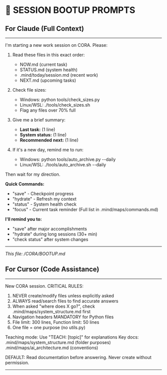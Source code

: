 # 🚀 SESSION BOOTUP PROMPTS

## For Claude (Full Context)

---

I'm starting a new work session on CORA. Please:

1. Read these files in this exact order:
   - NOW.md (current task)
   - STATUS.md (system health) 
   - .mind/today/session.md (recent work)
   - NEXT.md (upcoming tasks)

2. Check file sizes:
   - Windows: python tools/check_sizes.py
   - Linux/WSL: ./tools/check_sizes.sh
   - Flag any files over 70% full

3. Give me a brief summary:
   - **Last task:** (1 line)
   - **System status:** (1 line)
   - **Recommended next:** (1 line)

4. If it's a new day, remind me to run:
   - Windows: python tools/auto_archive.py --daily
   - Linux/WSL: ./tools/auto_archive.sh --daily

Then wait for my direction.

**Quick Commands:**
- "save" - Checkpoint progress
- "hydrate" - Refresh my context
- "status" - System health check
- "focus" - Current task reminder
(Full list in .mind/maps/commands.md)

**I'll remind you to:**
- "save" after major accomplishments
- "hydrate" during long sessions (30+ min)
- "check status" after system changes

---

*This file: /CORA/BOOTUP.md*

## For Cursor (Code Assistance)

---

New CORA session. CRITICAL RULES:

1. NEVER create/modify files unless explicitly asked
2. ALWAYS read/search files to find accurate answers
3. When asked "where does X go?", check .mind/maps/system_structure.md first
4. Navigation headers MANDATORY for Python files
5. File limit: 300 lines, Function limit: 50 lines
6. One file = one purpose (no utils.py)

Teaching mode: Use "TEACH: [topic]" for explanations
Key docs: .mind/maps/system_structure.md (folder purposes)
         .mind/maps/ai_architecture.md (conventions)

DEFAULT: Read documentation before answering. Never create without permission.

---